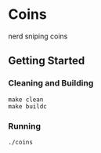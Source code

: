 # Coins
nerd sniping coins

## Getting Started
### Cleaning and Building
```
make clean
make buildc
```

### Running
```
./coins
```

